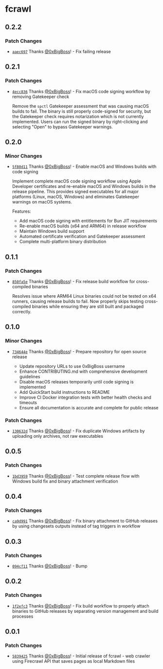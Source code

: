# fcrawl

## 0.2.2

### Patch Changes

- [`aaec697`](https://github.com/0xBigBoss/firecrawl-cli/commit/aaec6978794b69fd03beda44c69735d41b52e1b4) Thanks [@0xBigBoss](https://github.com/0xBigBoss)! - Fix failing release

## 0.2.1

### Patch Changes

- [`4ecc836`](https://github.com/0xBigBoss/firecrawl-cli/commit/4ecc83641f90b345aaf117e82ff168d00df8a450) Thanks [@0xBigBoss](https://github.com/0xBigBoss)! - Fix macOS code signing workflow by removing Gatekeeper check

  Remove the `spctl` Gatekeeper assessment that was causing macOS builds to fail.
  The binary is still properly code-signed for security, but the Gatekeeper check
  requires notarization which is not currently implemented. Users can run the
  signed binary by right-clicking and selecting "Open" to bypass Gatekeeper warnings.

## 0.2.0

### Minor Changes

- [`5f80d11`](https://github.com/0xBigBoss/firecrawl-cli/commit/5f80d11974264a7757423d4ffaf45293387cea83) Thanks [@0xBigBoss](https://github.com/0xBigBoss)! - Enable macOS and Windows builds with code signing

  Implement complete macOS code signing workflow using Apple Developer certificates
  and re-enable macOS and Windows builds in the release pipeline. This provides
  signed executables for all major platforms (Linux, macOS, Windows) and eliminates
  Gatekeeper warnings on macOS systems.

  Features:

  - Add macOS code signing with entitlements for Bun JIT requirements
  - Re-enable macOS builds (x64 and ARM64) in release workflow
  - Maintain Windows build support
  - Automated certificate verification and Gatekeeper assessment
  - Complete multi-platform binary distribution

## 0.1.1

### Patch Changes

- [`850fa5e`](https://github.com/0xBigBoss/firecrawl-cli/commit/850fa5eb628cb8a9efb182c3120370dcf0a2515f) Thanks [@0xBigBoss](https://github.com/0xBigBoss)! - Fix release build workflow for cross-compiled binaries

  Resolves issue where ARM64 Linux binaries could not be tested on x64 runners,
  causing release builds to fail. Now properly skips testing cross-compiled
  binaries while ensuring they are still built and packaged correctly.

## 0.1.0

### Minor Changes

- [`734644e`](https://github.com/0xBigBoss/firecrawl-cli/commit/734644e836571413c09a7d8b6c08303baf6f08a5) Thanks [@0xBigBoss](https://github.com/0xBigBoss)! - Prepare repository for open source release

  - Update repository URLs to use 0xBigBoss username
  - Enhance CONTRIBUTING.md with comprehensive development guidelines
  - Disable macOS releases temporarily until code signing is implemented
  - Add QuickStart build instructions to README
  - Improve CI Docker integration tests with better health checks and timeouts
  - Ensure all documentation is accurate and complete for public release

### Patch Changes

- [`130632d`](https://github.com/0xBigBoss/firecrawl-cli/commit/130632da650e696aa8bd159e8ad04491b794caad) Thanks [@0xBigBoss](https://github.com/0xBigBoss)! - Fix duplicate Windows artifacts by uploading only archives, not raw executables

## 0.0.5

### Patch Changes

- [`1bd3959`](https://github.com/0xBigBoss/firecrawl-cli/commit/1bd395994452f9e4434129369503c03f514f5d5a) Thanks [@0xBigBoss](https://github.com/0xBigBoss)! - Test complete release flow with Windows build fix and binary attachment verification

## 0.0.4

### Patch Changes

- [`ca9d991`](https://github.com/0xBigBoss/firecrawl-cli/commit/ca9d99176786ec6e31a8919a99a429559e033a13) Thanks [@0xBigBoss](https://github.com/0xBigBoss)! - Fix binary attachment to GitHub releases by using changesets outputs instead of tag triggers in workflow

## 0.0.3

### Patch Changes

- [`094cf11`](https://github.com/0xBigBoss/firecrawl-cli/commit/094cf11f77e6ac03bd2851a5510a3608142ecd0e) Thanks [@0xBigBoss](https://github.com/0xBigBoss)! - Bump

## 0.0.2

### Patch Changes

- [`1f2efc3`](https://github.com/0xBigBoss/firecrawl-cli/commit/1f2efc3c89937565147d2dbf3113f6d2b7e9ebf8) Thanks [@0xBigBoss](https://github.com/0xBigBoss)! - Fix build workflow to properly attach binaries to GitHub releases by separating version management and build processes

## 0.0.1

### Patch Changes

- [`5839425`](https://github.com/0xBigBoss/firecrawl-cli/commit/5839425e0e5f44c879fa9fb144d50cf2020ea017) Thanks [@0xBigBoss](https://github.com/0xBigBoss)! - Initial release of fcrawl - web crawler using Firecrawl API that saves pages as local Markdown files
